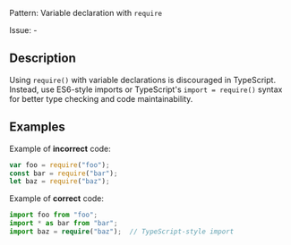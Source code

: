 Pattern: Variable declaration with `require`

Issue: -

## Description

Using `require()` with variable declarations is discouraged in TypeScript. Instead, use ES6-style imports or TypeScript's `import = require()` syntax for better type checking and code maintainability.

## Examples

Example of **incorrect** code:
```typescript
var foo = require("foo");
const bar = require("bar");
let baz = require("baz");
```

Example of **correct** code:
```typescript
import foo from "foo";
import * as bar from "bar";
import baz = require("baz");  // TypeScript-style import
```